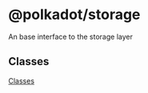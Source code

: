 
@polkadot/storage
=================

An base interface to the storage layer

Classes
-------

[Classes](SUMMARY.md)

